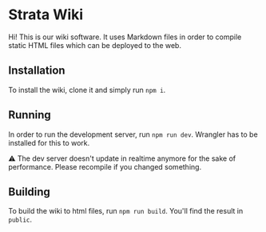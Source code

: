 # Strata Wiki

Hi! This is our wiki software. It uses Markdown files in order to compile static HTML files which can be deployed to the web.

## Installation

To install the wiki, clone it and simply run `npm i`.

## Running

In order to run the development server, run `npm run dev`. Wrangler has to be installed for this to work.

⚠ The dev server doesn't update in realtime anymore for the sake of performance. Please recompile if you changed something.

## Building

To build the wiki to html files, run `npm run build`. You'll find the result in `public`.
